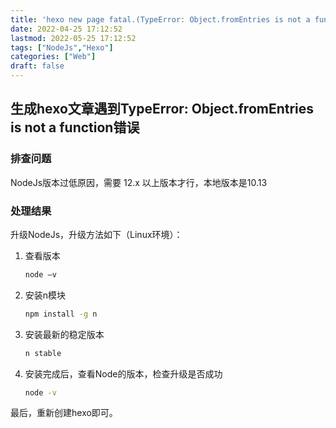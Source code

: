 ```yaml
---
title: 'hexo new page fatal.(TypeError: Object.fromEntries is not a function)'
date: 2022-04-25 17:12:52
lastmod: 2022-05-25 17:12:52
tags: ["NodeJs","Hexo"]
categories: ["Web"]
draft: false
---
```

## 生成hexo文章遇到TypeError: Object.fromEntries is not a function错误

### 排查问题

NodeJs版本过低原因，需要 12.x 以上版本才行，本地版本是10.13

### 处理结果

升级NodeJs，升级方法如下（Linux环境）：

1. 查看版本

   ```bash
   node –v 
   ```

2. 安装n模块

   ```bash
   npm install -g n
   ```

3. 安装最新的稳定版本

   ```bash
   n stable
   ```

4. 安装完成后，查看Node的版本，检查升级是否成功

   ```bash
   node -v
   ```

最后，重新创建hexo即可。
